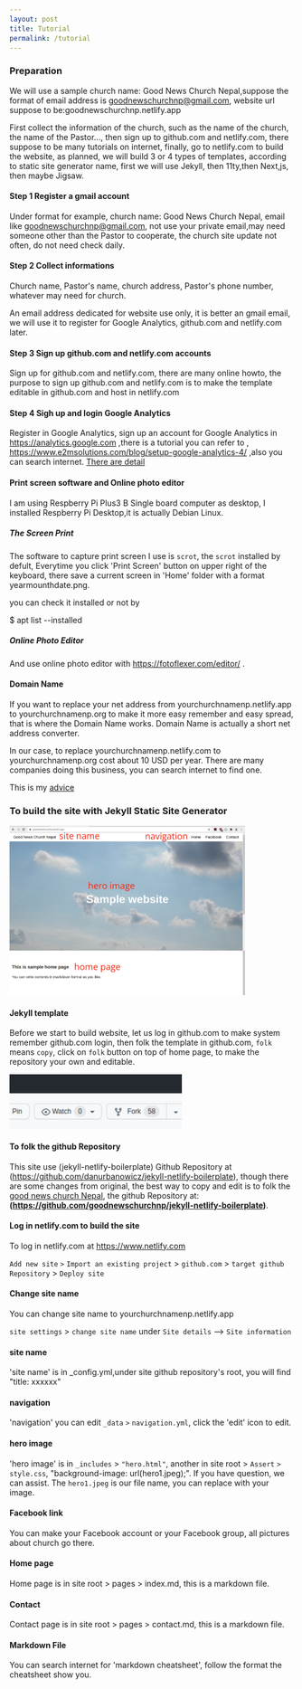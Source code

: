 ```yaml
---
layout: post
title: Tutorial
permalink: /tutorial
---
```



### Preparation

We will use a sample church name: Good News Church Nepal,suppose the format of email address is goodnewschurchnp@gmail.com, website url suppose to be:goodnewschurchnp.netlify.app

First collect the information of the church, such as the name of the church, the name of the Pastor..., then sign up to github.com and netlify.com, there suppose to be many tutorials on internet, finally, go to netlify.com to build the website, as planned, we will build 3 or 4 types of templates, according to static site generator name, first we will use Jekyll, then 11ty,then Next,js, then maybe Jigsaw.

#### Step 1 Register a gmail account 

Under format for example, church name: Good News Church Nepal, email like goodnewschurchnp@gmail.com, not use your private email,may need someone other than the Pastor to cooperate, the church site update not often, do not need check daily.

#### Step 2 Collect informations

Church name, Pastor's name, church address, Pastor's phone number, whatever may need for church.

An email address dedicated for website use only, it is better an gmail email, we will use it to register for Google Analytics, github.com and netlify.com later. 

#### Step 3 Sign up github.com and netlify.com accounts

Sign up for github.com and netlify.com, there are many online howto, the purpose to sign up github.com and netlify.com is to make the template editable in github.com and host in netlify.com

#### Step 4 Sigh up and login Google Analytics

Register in Google Analytics, sign up an account for Google Analytics in https://analytics.google.com ,there is a tutorial you can refer to ,  https://www.e2msolutions.com/blog/setup-google-analytics-4/ ,also you can search internet. [There are detail](/tutorial/google-analytics)

#### Print screen software and Online photo editor

I am using Respberry Pi Plus3 B Single board computer as desktop, I installed Respberry Pi Desktop,it is actually Debian Linux.

##### The Screen Print 

The software to capture print screen I use is `scrot`, the `scrot` installed by defult, Everytime you click 'Print Screen' button on upper right of the keyboard, there save a current screen in 'Home' folder with a format yearmounthdate.png.

you can check it installed or not by 

$ apt list --installed

##### Online Photo Editor
 
And use online photo editor with https://fotoflexer.com/editor/ .

#### Domain Name

If you want to replace your net address from yourchurchnamenp.netlify.app to yourchurchnamenp.org to make it more easy remember and easy spread, that is where the Domain Name works. Domain Name is actually a short net address converter.

In our case, to replace yourchurchnamenp.netlify.com to yourchurchnamenp.org cost about 10 USD per year. There are many companies doing this business, you can search internet to find one. 

This is my [advice](/blog/domainname)

### To build the site with Jekyll Static Site Generator

![jekyll](/assets/img/homepage.png)

#### Jekyll template

Before we start to build website, let us log in github.com to make system remember github.com login, then folk the template in github.com, `folk` means `copy`, click on `folk` button on top of home page, to make the repository your own and editable.

![folk button](/tutorial/img/folkbutton.png) 

#### To folk the github Repository

This site use (jekyll-netlify-boilerplate) Github Repository at (https://github.com/danurbanowicz/jekyll-netlify-boilerplate), though there are some changes from original, the best way to copy and edit is to folk the [good news church Nepal](https://github.com/goodnewschurchnp/jekyll-netlify-boilerplate), the github Repository at: **(https://github.com/goodnewschurchnp/jekyll-netlify-boilerplate)**.
 
#### Log in netlify.com to build the site

To log in netlify.com at https://www.netlify.com

`Add new site` `>` `Import an existing project` > `github.com` > `target github Repository` > `Deploy site`

#### Change site name

You can change site name to yourchurchnamenp.netlify.app

`site settings` > `change site name` under `Site details` --> `Site information` 

#### site name

'site name' is in _config.yml,under site github repository's root, you will find "title: xxxxxx"

#### navigation

'navigation' you can edit `_data` `>` `navigation.yml`, click the 'edit' icon to edit.

#### hero image

'hero image' is in `_includes` > `"hero.html"`, another in site root > `Assert` `>` `style.css`, "background-image:  url(hero1.jpeg);". If you have question, we can assist. The `hero1.jpeg` is our file name, you can replace with your image. 

#### Facebook link

You can make your Facebook account or your Facebook group, all pictures about church go there.

#### Home page

Home page is in site root > pages > index.md, this is a markdown file.

#### Contact

Contact page is in site root > pages > contact.md, this is a markdown file.

#### Markdown File

You can search internet for 'markdown cheatsheet', follow the format the cheatsheet show you.
